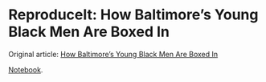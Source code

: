 # ReproduceIt: How Baltimore’s Young Black Men Are Boxed In

Original article: [How Baltimore’s Young Black Men Are Boxed In](http://fivethirtyeight.com/datalab/how-baltimores-young-black-men-are-boxed-in/)

[Notebook]().

